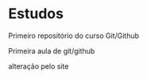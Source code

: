# Estudos
 Primeiro repositório do curso Git/Github

Primeira aula de git/github

alteração pelo site
